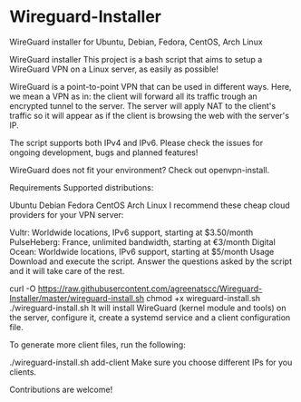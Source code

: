 # Wireguard-Installer
 WireGuard installer for Ubuntu, Debian, Fedora, CentOS, Arch Linux
 
 WireGuard installer
This project is a bash script that aims to setup a WireGuard VPN on a Linux server, as easily as possible!

WireGuard is a point-to-point VPN that can be used in different ways. Here, we mean a VPN as in: the client will forward all its traffic trough an encrypted tunnel to the server. The server will apply NAT to the client's traffic so it will appear as if the client is browsing the web with the server's IP.

The script supports both IPv4 and IPv6. Please check the issues for ongoing development, bugs and planned features!

WireGuard does not fit your environment? Check out openvpn-install.

Requirements
Supported distributions:

Ubuntu
Debian
Fedora
CentOS
Arch Linux
I recommend these cheap cloud providers for your VPN server:

Vultr: Worldwide locations, IPv6 support, starting at $3.50/month
PulseHeberg: France, unlimited bandwidth, starting at €3/month
Digital Ocean: Worldwide locations, IPv6 support, starting at $5/month
Usage
Download and execute the script. Answer the questions asked by the script and it will take care of the rest.

curl -O https://raw.githubusercontent.com/agreenatscc/Wireguard-Installer/master/wireguard-install.sh
chmod +x wireguard-install.sh
./wireguard-install.sh
It will install WireGuard (kernel module and tools) on the server, configure it, create a systemd service and a client configuration file.

To generate more client files, run the following:

./wireguard-install.sh add-client
Make sure you choose different IPs for you clients.

Contributions are welcome!
